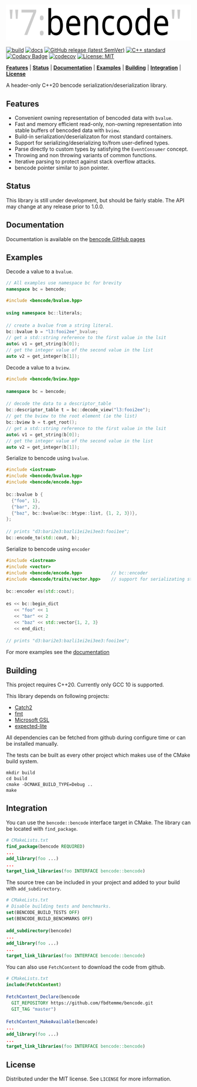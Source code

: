 ![](docs/images/bencode.svg)

[![build](https://github.com/fbdtemme/bencode/workflows/build/badge.svg?branch=master)](https://github.com/fbdtemme/bencode/actions?query=workflow%3Abuild)
[![docs](https://github.com/fbdtemme/bencode/workflows/documentation/badge.svg?branch=master)](https://fbdtemme.github.io/bencode/)
[![GitHub release (latest SemVer)](https://img.shields.io/github/v/release/fbdtemme/bencode)](https://github.com/fbdtemme/bencode/releases)
[![C++ standard](https://img.shields.io/badge/C%2B%2B-20-blue)](https://isocpp.org/)
[![Codacy Badge](https://api.codacy.com/project/badge/Grade/5cc3eec94d8a486dab62afeab5130def)](https://app.codacy.com/manual/floriandetemmerman/bencode?utm_source=github.com&utm_medium=referral&utm_content=fbdtemme/bencode&utm_campaign=Badge_Grade_Dashboard)
[![codecov](https://codecov.io/gh/fbdtemme/bencode/branch/master/graph/badge.svg)](https://codecov.io/gh/fbdtemme/bencode)
[![License: MIT](https://img.shields.io/badge/License-MIT-yellow.svg)](https://opensource.org/licenses/MIT)

[**Features**](#Features) |
[**Status**](#Status) |
[**Documentation**](#Documentation) | 
[**Examples**](#Examples) |
[**Building**](#Building) | 
[**Integration**](#Integration) |
[**License**](#License)

A header-only C++20 bencode serialization/deserialization library.

## Features

*   Convenient owning representation of bencoded data with `bvalue`.
*   Fast and memory efficient read-only, non-owning representation into stable buffers of bencoded data with `bview`.
*   Build-in serialization/deserializaton for most standard containers.
*   Support for serializing/deserializing to/from user-defined types. 
*   Parse directly to custom types by satisfying the `EventConsumer` concept.
*   Throwing and non throwing variants of common functions.
*   Iterative parsing to protect against stack overflow attacks.
*   bencode pointer similar to json pointer.   

## Status

This library is still under development, but should be fairly stable. 
The API may change at any release prior to 1.0.0.

## Documentation

Documentation is available on the [bencode GitHub pages](https://fbdtemme.github.io/bencode/)

## Examples

Decode a value to a `bvalue`.

```cpp
// All examples use namespace bc for brevity
namespace bc = bencode;
```

```cpp
#include <bencode/bvalue.hpp> 

using namespace bc::literals;

// create a bvalue from a string literal.
bc::bvalue b = "l3:fooi2ee"_bvalue;
// get a std::string reference to the first value in the lsit
auto& v1 = get_string(b[0]);
// get the integer value of the second value in the list
auto v2 = get_integer(b[1]);
```

Decode a value to a `bview`.

```cpp
#include <bencode/bview.hpp> 

namespace bc = bencode;

// decode the data to a descriptor_table
bc::descriptor_table t = bc::decode_view("l3:fooi2ee");
// get the bview to the root element (ie the list) 
bc::bview b = t.get_root();
// get a std::string reference to the first value in the lsit
auto& v1 = get_string(b[0]);
// get the integer value of the second value in the list
auto v2 = get_integer(b[1]);
```

Serialize to bencode using `bvalue`.
```cpp
#include <iostream>
#include <bencode/bvalue.hpp>
#include <bencode/encode.hpp>

bc::bvalue b {
  {"foo", 1},
  {"bar", 2},
  {"baz", bc::bvalue(bc::btype::list, {1, 2, 3})},
};

// prints "d3:bari2e3:bazli1ei2ei3ee3:fooi1ee";
bc::encode_to(std::cout, b);
```

Serialize to bencode using `encoder`

```cpp
#include <iostream>
#include <vector>
#include <bencode/encode.hpp>           // bc::encoder
#include <bencode/traits/vector.hpp>    // support for serializating std::vector

bc::encoder es(std::cout);

es << bc::begin_dict
   << "foo" << 1
   << "bar" << 2
   << "baz" << std::vector{1, 2, 3}
   << end_dict;

// prints "d3:bari2e3:bazli1ei2ei3ee3:fooi1ee";
```

For more examples see the [documentation](https://fbdtemme.github.io/bencode/) 

## Building

This project requires C++20. 
Currently only GCC 10 is supported.

This library depends on following projects:
*  [Catch2](https://github.com/catchorg/Catch2)
*  [fmt](https://github.com/fmtlib/fmt)
*  [Microsoft GSL](https://github.com/microsoft/GSL)
*  [expected-lite](https://github.com/martinmoene/expected-lite)

All dependencies can be fetched from github during configure time or can be installed manually.

The tests can be built as every other project which makes use of the CMake build system.

```{bash}
mkdir build
cd build
cmake -DCMAKE_BUILD_TYPE=Debug ..
make 
```

## Integration

You can use the `bencode::bencode` interface target in CMake.
The library can be located with `find_package`.

```cmake
# CMakeLists.txt
find_package(bencode REQUIRED)
...
add_library(foo ...)
...
target_link_libraries(foo INTERFACE bencode::bencode)
```

The source tree can be included in your project and added to your build with `add_subdirectory`.

```cmake
# CMakeLists.txt
# Disable building tests and benchmarks.
set(BENCODE_BUILD_TESTS OFF)
set(BENCODE_BUILD_BENCHMARKS OFF)

add_subdirectory(bencode)
...
add_library(foo ...)
...
target_link_libraries(foo INTERFACE bencode::bencode)
```

You can also use `FetchContent` to download the code from github.
    
```cmake
# CMakeLists.txt
include(FetchContent)

FetchContent_Declare(bencode
  GIT_REPOSITORY https://github.com/fbdtemme/bencode.git
  GIT_TAG "master")

FetchContent_MakeAvailable(bencode)
...
add_library(foo ...)
...
target_link_libraries(foo INTERFACE bencode::bencode)
```

## License

Distributed under the MIT license. See `LICENSE` for more information.